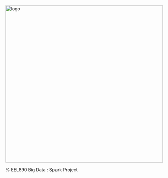 <img src="http://www.euridis-blog.com/wp-content/uploads/2017/02/TOP-BIG-DATA.jpg" width="500px" alt="logo" />

% EEL890 Big Data : Spark Project

